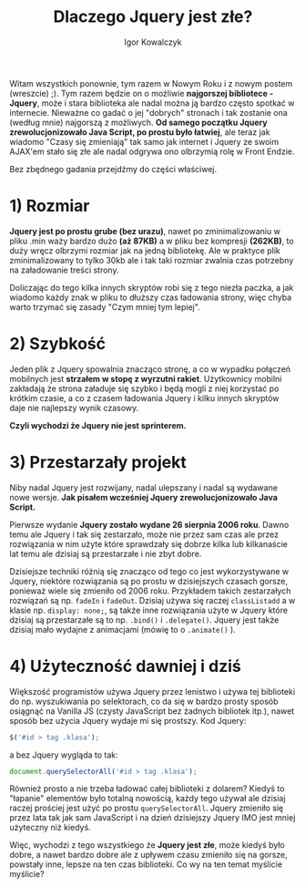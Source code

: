 ﻿---
layout: post
title: "Dlaczego Jquery jest złe?"
author: "Igor Kowalczyk"
categories: internet programowanie javascript
comments: true
---

Witam wszystkich ponownie, tym razem w Nowym Roku i z nowym postem (wreszcie) ;). Tym razem będzie on o możliwie **najgorszej bibliotece - Jquery**, może i stara biblioteka ale nadal można ją bardzo często spotkać w internecie.
Nieważne co gadać o jej "dobrych" stronach i tak zostanie ona (według mnie) najgorszą z możliwych. 
**Od samego początku Jquery zrewolucjonizowało Java Script, po prostu było łatwiej**, ale teraz jak wiadomo 
"Czasy się zmieniają" tak samo jak internet i Jquery ze swoim AJAX'em stało się złe ale nadal odgrywa ono olbrzymią rolę w Front Endzie.

Bez zbędnego gadania przejdźmy do części właściwej.

# 1) Rozmiar

**Jquery jest po prostu grube (bez urazu)**, nawet po zminimalizowaniu w pliku .min waży bardzo dużo **(aż 87KB)** a w pliku bez kompresji **(262KB)**, to duży wręcz olbrzymi rozmiar jak na jedną bibliotekę. Ale w praktyce plik zminimalizowany to tylko 30kb ale i tak taki rozmiar zwalnia czas potrzebny na załadowanie treści strony.

Doliczając do tego kilka innych skryptów robi się z tego niezła paczka, a jak wiadomo każdy znak w pliku to dłuższy czas ładowania strony, więc chyba warto trzymać się zasady "Czym mniej tym lepiej".

# 2) Szybkość

Jeden plik z Jquery spowalnia znacząco stronę, a co w wypadku połączeń mobilnych jest **strzałem w stopę z wyrzutni rakiet**. Użytkownicy mobilni zakładają że strona załaduje się szybko i będą mogli z niej korzystać po krótkim czasie, a co z czasem ładowania Jquery i kilku innych skryptów daje nie najlepszy wynik czasowy.

**Czyli wychodzi że Jquery nie jest sprinterem.**

# 3) Przestarzały projekt

Niby nadal Jquery jest rozwijany, nadal ulepszany i nadal są wydawane nowe wersje. **Jak pisałem wcześniej Jquery zrewolucjonizowało Java Script.** 

Pierwsze wydanie **Jquery zostało wydane 26 sierpnia 2006 roku**. Dawno temu ale Jquery i tak się zestarzało, może nie przez sam czas ale przez rozwiązania w nim użyte które sprawdzały się dobrze kilka lub kilkanaście lat temu ale dzisiaj są przestarzałe i nie zbyt dobre. 

Dzisiejsze techniki różnią się znacząco od tego co jest wykorzystywane w Jquery, niektóre rozwiązania są po prostu w dzisiejszych czasach gorsze, ponieważ wiele się zmieniło od 2006 roku. Przykładem takich zestarzałych rozwiązań są np. `fadeIn` i `fadeOut`. Dzisiaj używa się raczej `classListadd` a w klasie np. `display: none;`, są także inne rozwiązania użyte w Jquery które dzisiaj są przestarzałe są to np. `.bind()` i `.delegate()`. Jquery jest także dzisiaj mało wydajne z animacjami (mówię to o `.animate()` ).

# 4) Użyteczność dawniej i dziś

Większość programistów używa Jquery przez lenistwo i używa tej biblioteki do np. wyszukiwania po selektorach, co da się w bardzo prosty sposób osiągnąć na Vanilla JS (czysty JavaScript bez żadnych bibliotek itp.), nawet sposób bez użycia Jquery wydaje mi się prostszy.
Kod Jquery:
```javascript
$('#id > tag .klasa');
```
a bez Jquery wygląda to tak:
```javascript
document.querySelectorAll('#id > tag .klasa');
```
Również prosto a nie trzeba ładować całej biblioteki z dolarem?
Kiedyś to "łapanie" elementów było totalną nowością, każdy tego używał ale dzisiaj raczej prościej jest użyć po prostu `querySelectorAll`. Jquery zmieniło się przez lata tak jak sam JavaScript i na dzień dzisiejszy Jquery IMO jest mniej użyteczny niż kiedyś.

Więc, wychodzi z tego wszystkiego że **Jquery jest złe**,  może kiedyś było dobre, a nawet bardzo dobre ale z upływem czasu zmieniło się na gorsze, powstały inne, lepsze na ten czas biblioteki. Co wy na ten temat myślicie myślicie?